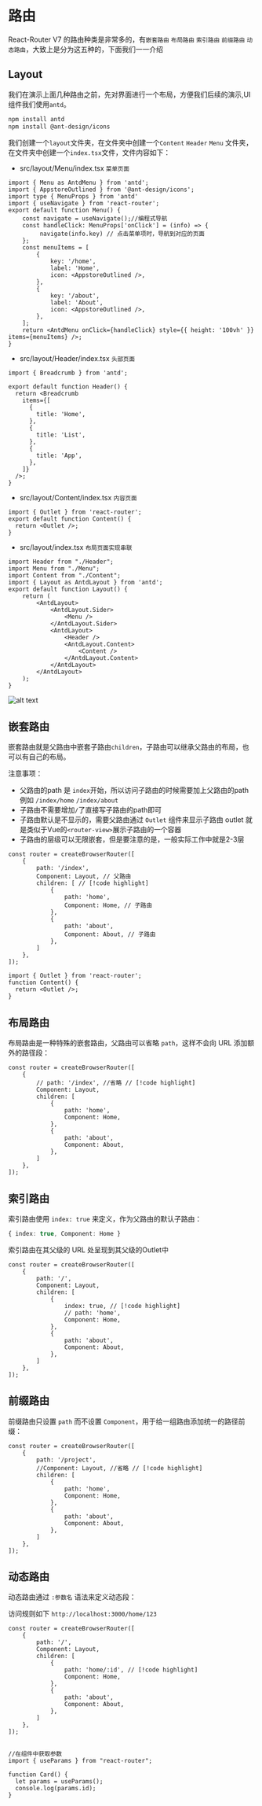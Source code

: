 # 路由

React-Router V7 的路由种类是非常多的，有`嵌套路由` `布局路由` `索引路由` `前缀路由` `动态路由`，大致上是分为这五种的，下面我们一一介绍

## Layout

 我们在演示上面几种路由之前，先对界面进行一个布局，方便我们后续的演示,UI组件我们使用`antd`。

 ```bash
npm install antd
npm install @ant-design/icons
 ```

 我们创建一个`layout`文件夹，在文件夹中创建一个`Content` `Header` `Menu` 文件夹，在文件夹中创建一个`index.tsx`文件，文件内容如下：

- src/layout/Menu/index.tsx `菜单页面`

```tsx
import { Menu as AntdMenu } from 'antd';
import { AppstoreOutlined } from '@ant-design/icons';
import type { MenuProps } from 'antd'
import { useNavigate } from 'react-router';
export default function Menu() {
    const navigate = useNavigate();//编程式导航
    const handleClick: MenuProps['onClick'] = (info) => {
         navigate(info.key) // 点击菜单项时，导航到对应的页面
    };
    const menuItems = [
        {
            key: '/home',
            label: 'Home',
            icon: <AppstoreOutlined />,
        },
        {
            key: '/about',
            label: 'About',
            icon: <AppstoreOutlined />,
        },
    ];
    return <AntdMenu onClick={handleClick} style={{ height: '100vh' }} items={menuItems} />;
}

```

- src/layout/Header/index.tsx `头部页面`

```tsx
import { Breadcrumb } from 'antd';

export default function Header() {
  return <Breadcrumb 
    items={[
      {
        title: 'Home',
      },
      {
        title: 'List',
      },
      {
        title: 'App',
      },
    ]}
  />;
}
```

- src/layout/Content/index.tsx `内容页面`

```tsx
import { Outlet } from 'react-router';
export default function Content() {
  return <Outlet />;
}
```

- src/layout/index.tsx `布局页面实现串联`

```tsx
import Header from "./Header";
import Menu from "./Menu";
import Content from "./Content";
import { Layout as AntdLayout } from 'antd';
export default function Layout() {
    return (
        <AntdLayout>
            <AntdLayout.Sider>
                <Menu />
            </AntdLayout.Sider>
            <AntdLayout>
                <Header />
                <AntdLayout.Content>
                    <Content />
                </AntdLayout.Content>
            </AntdLayout>
        </AntdLayout>
    );
}
```

![alt text](./image/admin.jpg)


## 嵌套路由

嵌套路由就是父路由中嵌套子路由`children`，子路由可以继承父路由的布局，也可以有自己的布局。

注意事项：

- 父路由的path 是 `index`开始，所以访问子路由的时候需要加上父路由的path例如 `/index/home` `/index/about`
- 子路由不需要增加`/`了直接写子路由的path即可
- 子路由默认是不显示的，需要父路由通过 `Outlet` 组件来显示子路由 outlet 就是类似于Vue的`<router-view>`展示子路由的一个容器
- 子路由的层级可以无限嵌套，但是要注意的是，一般实际工作中就是2-3层

```tsx
const router = createBrowserRouter([
    {
        path: '/index',
        Component: Layout, // 父路由
        children: [ // [!code highlight]
            {
                path: 'home',
                Component: Home, // 子路由
            },
            {
                path: 'about',
                Component: About, // 子路由
            },
        ]
    },
]);

import { Outlet } from 'react-router';
function Content() {
  return <Outlet />;
}
```

## 布局路由

布局路由是一种特殊的嵌套路由，父路由可以省略 `path`，这样不会向 URL 添加额外的路径段：

```tsx
const router = createBrowserRouter([
    { 
        // path: '/index', //省略 // [!code highlight]
        Component: Layout,
        children: [
            {
                path: 'home',
                Component: Home,
            },
            {
                path: 'about',
                Component: About,
            },
        ]
    },
]);
```

## 索引路由

索引路由使用 `index: true` 来定义，作为父路由的默认子路由：

```ts
{ index: true, Component: Home }
```
索引路由在其父级的 URL 处呈现到其父级的Outlet中

```tsx
const router = createBrowserRouter([
    {
        path: '/',
        Component: Layout,
        children: [
            {
                index: true, // [!code highlight]
                // path: 'home',
                Component: Home,
            },
            {
                path: 'about',
                Component: About,
            },
        ]
    },
]);
```

## 前缀路由

前缀路由只设置 `path` 而不设置 `Component`，用于给一组路由添加统一的路径前缀：

```tsx
const router = createBrowserRouter([
    {
        path: '/project',
        //Component: Layout, //省略 // [!code highlight]
        children: [
            {
                path: 'home',
                Component: Home,
            },
            {
                path: 'about',
                Component: About,
            },
        ]
    },
]);
```

## 动态路由

动态路由通过 `:参数名` 语法来定义动态段：

访问规则如下 `http://localhost:3000/home/123`

```tsx
const router = createBrowserRouter([
    {
        path: '/',
        Component: Layout,
        children: [
            {
                path: 'home/:id', // [!code highlight]
                Component: Home,
            },
            {
                path: 'about',
                Component: About,
            },
        ]
    },
]);


//在组件中获取参数
import { useParams } from "react-router";

function Card() {
  let params = useParams();
  console.log(params.id);
}
```


